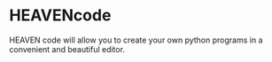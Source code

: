 # HEAVENcode
HEAVEN code will allow you to create your own python programs in a convenient and beautiful editor.
